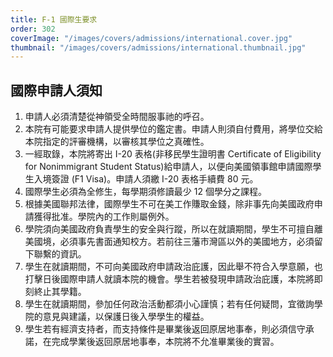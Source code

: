 ```yaml
---
title: F-1 國際生要求
order: 302
coverImage: "/images/covers/admissions/international.cover.jpg"
thumbnail: "/images/covers/admissions/international.thumbnail.jpg"
---
```


## 國際申請人須知

1. 申請人必須清楚從神領受全時間服事祂的呼召。
1. 本院有可能要求申請人提供學位的鑑定書。申請人則須自付費用，將學位交給本院指定的評審機構，以審核其學位之真確性。
1. 一經取錄，本院將寄出 I-20 表格(非移民學生證明書 Certificate of Eligibility for Nonimmigrant Student Status)給申請人，以便向美國領事館申請國際學生入境簽證 (F1 Visa)。申請人須繳 I-20 表格手續費 80 元。
1. 國際學生必須為全修生，每學期須修讀最少 12 個學分之課程。
1. 根據美國聯邦法律，國際學生不可在美工作賺取金錢，除非事先向美國政府申請獲得批准。學院內的工作則屬例外。
1. 學院須向美國政府負責學生的安全與行蹤，所以在就讀期間，學生不可擅自離美國境，必須事先書面通知校方。若前往三藩市灣區以外的美國地方，必須留下聯繫的資訊。
1. 學生在就讀期間，不可向美國政府申請政治庇護，因此舉不符合入學意願，也打擊日後國際申請人就讀本院的機會。學生若被發現申請政治庇護，本院將即刻終止其學籍。
1. 學生在就讀期間，參加任何政治活動都須小心謹慎；若有任何疑問，宜徵詢學院的意見與建議，以保護日後入學學生的權益。
1. 學生若有經濟支持者，而支持條件是畢業後返回原居地事奉，則必須信守承諾，在完成學業後返回原居地事奉，本院將不允准畢業後的實習。
